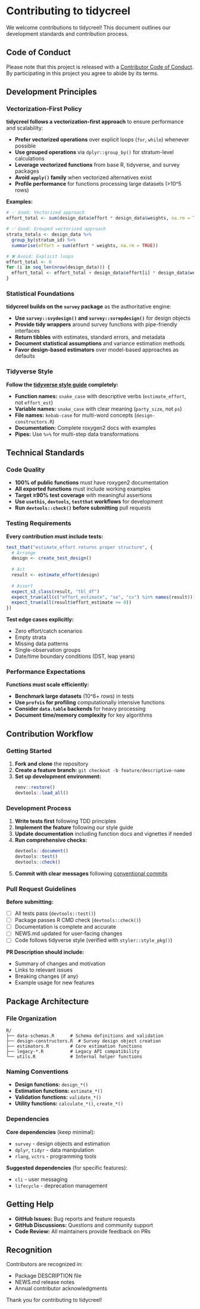 # Contributing to tidycreel

We welcome contributions to tidycreel! This document outlines our development standards and contribution process.

## Code of Conduct

Please note that this project is released with a [Contributor Code of Conduct](CODE_OF_CONDUCT.md). By participating in this project you agree to abide by its terms.

## Development Principles

### Vectorization-First Policy

**tidycreel follows a vectorization-first approach** to ensure performance and scalability:

- **Prefer vectorized operations** over explicit loops (`for`, `while`) whenever possible
- **Use grouped operations** via `dplyr::group_by()` for stratum-level calculations
- **Leverage vectorized functions** from base R, tidyverse, and survey packages
- **Avoid `apply()` family** when vectorized alternatives exist
- **Profile performance** for functions processing large datasets (>10^5 rows)

**Examples:**

```r
# ✅ Good: Vectorized approach
effort_total <- sum(design_data$effort * design_data$weights, na.rm = TRUE)

# ✅ Good: Grouped vectorized approach  
strata_totals <- design_data %>%
  group_by(stratum_id) %>%
  summarise(effort = sum(effort * weights, na.rm = TRUE))

# ❌ Avoid: Explicit loops
effort_total <- 0
for (i in seq_len(nrow(design_data))) {
  effort_total <- effort_total + design_data$effort[i] * design_data$weights[i]
}
```

### Statistical Foundations

**tidycreel builds on the `survey` package** as the authoritative engine:

- **Use `survey::svydesign()` and `survey::svrepdesign()`** for design objects
- **Provide tidy wrappers** around survey functions with pipe-friendly interfaces
- **Return tibbles** with estimates, standard errors, and metadata
- **Document statistical assumptions** and variance estimation methods
- **Favor design-based estimators** over model-based approaches as defaults

### Tidyverse Style

**Follow the [tidyverse style guide](https://style.tidyverse.org) completely:**

- **Function names:** `snake_case` with descriptive verbs (`estimate_effort`, not `effort_est`)
- **Variable names:** `snake_case` with clear meaning (`party_size`, not `ps`)  
- **File names:** `kebab-case` for multi-word concepts (`design-constructors.R`)
- **Documentation:** Complete roxygen2 docs with examples
- **Pipes:** Use `%>%` for multi-step data transformations

## Technical Standards

### Code Quality

- **100% of public functions** must have roxygen2 documentation
- **All exported functions** must include working examples
- **Target ≥90% test coverage** with meaningful assertions
- **Use `usethis`, `devtools`, `testthat` workflows** for development
- **Run `devtools::check()` before submitting** pull requests

### Testing Requirements

**Every contribution must include tests:**

```r
test_that("estimate_effort returns proper structure", {
  # Arrange
  design <- create_test_design()
  
  # Act  
  result <- estimate_effort(design)
  
  # Assert
  expect_s3_class(result, "tbl_df")
  expect_true(all(c("effort_estimate", "se", "cv") %in% names(result)))
  expect_true(all(result$effort_estimate >= 0))
})
```

**Test edge cases explicitly:**
- Zero effort/catch scenarios  
- Empty strata
- Missing data patterns
- Single-observation groups
- Date/time boundary conditions (DST, leap years)

### Performance Expectations

**Functions must scale efficiently:**

- **Benchmark large datasets** (10^6+ rows) in tests
- **Use `profvis` for profiling** computationally intensive functions  
- **Consider `data.table` backends** for heavy processing
- **Document time/memory complexity** for key algorithms

## Contribution Workflow

### Getting Started

1. **Fork and clone** the repository
2. **Create a feature branch:** `git checkout -b feature/descriptive-name`
3. **Set up development environment:**
   ```r
   renv::restore()
   devtools::load_all()
   ```

### Development Process

1. **Write tests first** following TDD principles
2. **Implement the feature** following our style guide
3. **Update documentation** including function docs and vignettes if needed
4. **Run comprehensive checks:**
   ```r
   devtools::document()
   devtools::test()
   devtools::check()
   ```
5. **Commit with clear messages** following [conventional commits](https://www.conventionalcommits.org/)

### Pull Request Guidelines

**Before submitting:**
- [ ] All tests pass (`devtools::test()`)
- [ ] Package passes R CMD check (`devtools::check()`)
- [ ] Documentation is complete and accurate
- [ ] NEWS.md updated for user-facing changes
- [ ] Code follows tidyverse style (verified with `styler::style_pkg()`)

**PR Description should include:**
- Summary of changes and motivation
- Links to relevant issues
- Breaking changes (if any)
- Example usage for new features

## Package Architecture

### File Organization

```
R/
├── data-schemas.R      # Schema definitions and validation
├── design-constructors.R  # Survey design object creation
├── estimators.R        # Core estimation functions
├── legacy-*.R          # Legacy API compatibility
└── utils.R             # Internal helper functions
```

### Naming Conventions

- **Design functions:** `design_*()`
- **Estimation functions:** `estimate_*()`  
- **Validation functions:** `validate_*()`
- **Utility functions:** `calculate_*()`, `create_*()`

### Dependencies

**Core dependencies** (keep minimal):
- `survey` - design objects and estimation
- `dplyr`, `tidyr` - data manipulation
- `rlang`, `vctrs` - programming tools

**Suggested dependencies** (for specific features):
- `cli` - user messaging
- `lifecycle` - deprecation management

## Getting Help

- **GitHub Issues:** Bug reports and feature requests
- **GitHub Discussions:** Questions and community support
- **Code Review:** All maintainers provide feedback on PRs

## Recognition

Contributors are recognized in:
- Package DESCRIPTION file
- NEWS.md release notes  
- Annual contributor acknowledgments

Thank you for contributing to tidycreel!